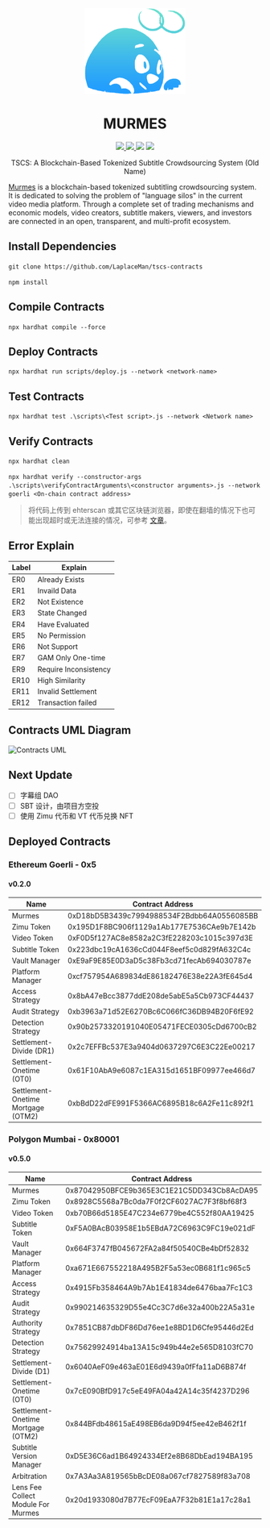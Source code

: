 <div align="center"> 
<img src="./logo.png" height="170px"/>
<p><h1>MURMES</h1></p>
<p>
<a href="https://www.youtube.com/channel/UCcIqRf9rq1oAN7pprsfpM8w"> <img src="https://img.shields.io/badge/YouTube-FF0000?style=flat&logo=youtube&logoColor=white" height="25px" /> </a>
<a href="https://twitter.com/laplaceman1007"> <img src="https://img.shields.io/badge/Twitter-1DA1F2?style=flat&logo=twitter&logoColor=white" height="25px" /> </a>
<img src="https://img.shields.io/badge/version-v0.4.0-blue" height="25px" />
 </a>
</a>
<img src="https://img.shields.io/badge/license-LGPL3.0 only-blue.svg?style=plastic" height="25px" />
 </a>
</p>
<p>
TSCS: A Blockchain-Based Tokenized Subtitle Crowdsourcing System (Old Name)
</P>
</div>

[Murmes](https://murmes.gitbook.io/murmes-protocol/) is a blockchain-based tokenized subtitling crowdsourcing system. It is dedicated to solving the problem of "language silos" in the current video media platform. Through a complete set of trading mechanisms and economic models, video creators, subtitle makers, viewers, and investors are connected in an open, transparent, and multi-profit ecosystem.

## Install Dependencies

`git clone https://github.com/LaplaceMan/tscs-contracts`

`npm install`

## Compile Contracts

`npx hardhat compile --force`

## Deploy Contracts

`npx hardhat run scripts/deploy.js --network <network-name>`

## Test Contracts

`npx hardhat test .\scripts\<Test script>.js --network <Network name>`

## Verify Contracts

`npx hardhat clean`

`npx hardhat verify --constructor-args .\scripts\verifyContractArguments\<constructor arguments>.js --network goerli <On-chain contract address>`

> 将代码上传到 ehterscan 或其它区块链浏览器，即使在翻墙的情况下也可能出现超时或无法连接的情况，可参考 [文章](https://learnblockchain.cn/question/2939)。

## Error Explain

| Label | Explain               |
| ----- | --------------------- |
| ER0   | Already Exists        |
| ER1   | Invaild Data          |
| ER2   | Not Existence         |
| ER3   | State Changed         |
| ER4   | Have Evaluated        |
| ER5   | No Permission         |
| ER6   | Not Support           |
| ER7   | GAM Only One-time     |
| ER9   | Require Inconsistency |
| ER10  | High Similarity       |
| ER11  | Invalid Settlement    |
| ER12  | Transaction failed    |

## Contracts UML Diagram

![Contracts UML](./contractsUMLDiagram.svg)

## Next Update

- [ ] 字幕组 DAO
- [ ] SBT 设计，由项目方空投
- [ ] 使用 Zimu 代币和 VT 代币兑换 NFT

## Deployed Contracts

### Ethereum Goerli - 0x5

#### v0.2.0

| Name                               | Contract Address                           |
| ---------------------------------- | ------------------------------------------ |
| Murmes                             | 0xD18bD5B3439c7994988534F2Bdbb64A0556085BB |
| Zimu Token                         | 0x195D1F8BC906f1129a1Ab177E7536CAe9b7E142b |
| Video Token                        | 0xF0D5f127AC8e8582a2C3fE228203c1015c397d3E |
| Subtitle Token                     | 0x223dbc19cA1636cCd044F8eef5c0d829fA632C4c |
| Vault Manager                      | 0xE9aF9E85E0D3aD5c38Fb3cd71fecAb694030787e |
| Platform Manager                   | 0xcf757954A689834dE86182476E38e22A3fE645d4 |
| Access Strategy                    | 0x8bA47eBcc3877ddE208de5abE5a5Cb973CF44437 |
| Audit Strategy                     | 0xb3963a71d52E6270Bc6C066fC36DB94B20F6fE92 |
| Detection Strategy                 | 0x90b2573320191040E05471FECE0305cDd6700cB2 |
| Settlement-Divide (DR1)            | 0x2c7EFFBc537E3a9404d0637297C6E3C22Ee00217 |
| Settlement-Onetime (OT0)           | 0x61F10AbA9e6087c1EA315d1651BF09977ee466d7 |
| Settlement-Onetime Mortgage (OTM2) | 0xbBdD22dFE991F5366AC6895B18c6A2Fe11c892f1 |

### Polygon Mumbai - 0x80001

#### v0.5.0

| Name                               | Contract Address                           |
| ---------------------------------- | ------------------------------------------ |
| Murmes                             | 0x87042950BFCE9b365E3C1E21C5DD343Cb8AcDA95 |
| Zimu Token                         | 0x8928C5568a7Bc0da7F0f2CF6027AC7F3f8bf68f3 |
| Video Token                        | 0xb70B66d5185E47C234e6779be4C552f80AA19425 |
| Subtitle Token                     | 0xF5A0BAcB03958E1b5EBdA72C6963C9FC19e021dF |
| Vault Manager                      | 0x664F3747fB045672FA2a84f50540CBe4bDf52832 |
| Platform Manager                   | 0xa671E667552218A495B2F5a53ec0B681f1c965c5 |
| Access Strategy                    | 0x4915Fb358464A9b7Ab1E41834de6476baa7Fc1C3 |
| Audit Strategy                     | 0x990214635329D55e4Cc3C7d6e32a400b22A5a31e |
| Authority Strategy                 | 0x7851CB87dbDF86Dd76ee1e8BD1D6Cfe95446d2Ed |
| Detection Strategy                 | 0x75629924914ba13A15c949b44e2e565D8103fC70 |
| Settlement-Divide (D1)             | 0x6040AeF09e463aE01E6d9439a0fFfa11aD6B874f |
| Settlement-Onetime (OT0)           | 0x7cE090BfD917c5eE49FA04a42A14c35f4237D296 |
| Settlement-Onetime Mortgage (OTM2) | 0x844BFdb48615aE498EB6da9D94f5ee42eB462f1f |
| Subtitle Version Manager           | 0xD5E36C6ad1B64924334Ef2e8B68DbEad194BA195 |
| Arbitration                        | 0x7A3Aa3A819565bBcDE08a067cf7827589f83a708 |
| Lens Fee Collect Module For Murmes | 0x20d1933080d7B77EcF09EaA7F32b81E1a17c28a1 |





